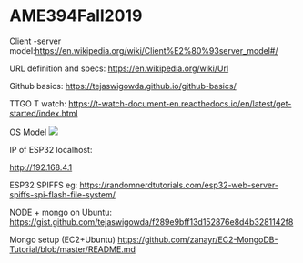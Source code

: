# AME394Fall2019

Client -server model:https://en.wikipedia.org/wiki/Client%E2%80%93server_model#/

URL definition and specs: https://en.wikipedia.org/wiki/Url

Github basics: https://tejaswigowda.github.io/github-basics/


TTGO T watch: https://t-watch-document-en.readthedocs.io/en/latest/get-started/index.html


OS Model
<image src='https://blogs.bmc.com/wp-content/uploads/2018/06/osi-model-7-layers-804x1024.png'>


IP of ESP32 localhost:

http://192.168.4.1


ESP32 SPIFFS eg:
https://randomnerdtutorials.com/esp32-web-server-spiffs-spi-flash-file-system/

NODE + mongo on Ubuntu:
https://gist.github.com/tejaswigowda/f289e9bff13d152876e8d4b3281142f8


Mongo setup (EC2+Ubuntu)
https://github.com/zanayr/EC2-MongoDB-Tutorial/blob/master/README.md
